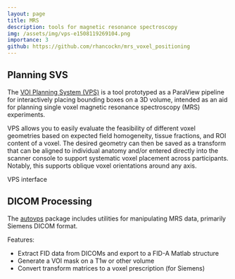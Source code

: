 ```yaml
---
layout: page
title: MRS
description: tools for magnetic resonance spectroscopy
img: /assets/img/vps-e1508119269104.png
importance: 3
github: https://github.com/rhancockn/mrs_voxel_positioning
---
```


## Planning SVS
The [VOI Planning System (VPS)](https://github.com/rhancockn/mrs_voxel_positioning) is a tool prototyped as a ParaView pipeline for interactively placing bounding boxes on a 3D volume, intended as an aid for planning single voxel magnetic resonance spectroscopy (MRS) experiments.

VPS allows you to easily evaluate the feasibility of different voxel geometries based on expected field homogeneity, tissue fractions, and ROI content of a voxel. The desired geometry can then be saved as a transform that can be aligned to individual anatomy and/or entered directly into the scanner console to support systematic voxel placement across participants. Notably, this supports oblique voxel orientations around any axis.

<div class="row">
    <div class="col-sm mt-3 mt-md-0">
        <img class="img-fluid rounded z-depth-1" src="{{ '/assets/img/vps_1.png' | relative_url }}" alt="" title="VPS interface"/>
    </div>
</div>
<div class="caption">VPS interface</div>


## DICOM Processing

The [autovps](https://github.com/rhancockn/autovps.git) package includes utilities for manipulating MRS data, primarily Siemens DICOM format.

Features:

- Extract FID data from DICOMs and export to a FID-A Matlab structure
- Generate a VOI mask on a T1w or other volume
- Convert transform matrices to a voxel prescription (for Siemens)  

